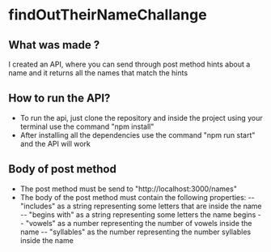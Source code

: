 # findOutTheirNameChallange

## What was made ?
I created an API, where you can send through post method hints about a name and it returns all the names that match the hints

## How to run the API? 
- To run the api, just clone the repository and inside the project using your terminal use the command "npm install"
- After installing all the dependencies use the command "npm run start" and the API will work

## Body of post method
- The post method must be send to "http://localhost:3000/names"
- The body of the post method must contain the following properties:
-- "includes" as a string representing some letters that are inside the name
-- "begins with" as a string representing some letters the name begins 
-- "vowels" as a number representing the number of vowels inside the name
-- "syllables" as the number representing the number syllables inside the name
